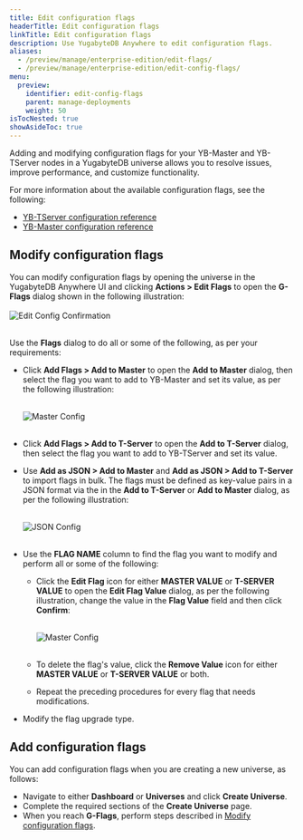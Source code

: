 ```yaml
---
title: Edit configuration flags
headerTitle: Edit configuration flags
linkTitle: Edit configuration flags
description: Use YugabyteDB Anywhere to edit configuration flags.
aliases:
  - /preview/manage/enterprise-edition/edit-flags/
  - /preview/manage/enterprise-edition/edit-config-flags/
menu:
  preview:
    identifier: edit-config-flags
    parent: manage-deployments
    weight: 50
isTocNested: true
showAsideToc: true
---
```


Adding and modifying configuration flags for your YB-Master and YB-TServer nodes in a YugabyteDB universe allows you to resolve issues, improve performance, and customize functionality.

For more information about the available configuration flags, see the following:

- [YB-TServer configuration reference](../../../reference/configuration/yb-tserver/)
- [YB-Master configuration reference](../../../reference/configuration/yb-master/)

## Modify configuration flags

You can modify configuration flags by opening the universe in the YugabyteDB Anywhere UI and clicking **Actions > Edit Flags** to open the **G-Flags** dialog shown in the following illustration:<br><br>
![Edit Config Confirmation](/images/ee/edit-config-2.png)<br><br>

Use the **Flags** dialog to do all or some of the following, as per your requirements:

- Click **Add Flags > Add to Master** to open the **Add to Master** dialog, then select the flag you want to add to YB-Master and set its value, as per the following illustration:<br><br>

  ![Master Config](/images/ee/add-master-1.png)<br><br>

- Click **Add Flags > Add to T-Server** to open the **Add to T-Server** dialog, then select the flag you want to add to YB-TServer and set its value.

- Use **Add as JSON > Add to Master** and **Add as JSON > Add to T-Server** to import flags in bulk. The flags must be defined as key-value pairs in a JSON format via the in the **Add to T-Server** or **Add to Master** dialog, as per the following illustration:<br><br>

  ![JSON Config](/images/ee/add-gflags-json.png)<br><br>

- Use the **FLAG NAME** column to find the flag you want to modify and perform all or some of the following:

  - Click the **Edit Flag** icon for either **MASTER VALUE** or **T-SERVER VALUE** to open the **Edit Flag Value** dialog, as per the following illustration, change the value in the **Flag Value** field and then click **Confirm**:<br><br>

    ![Master Config](/images/ee/master-flag-1.png)<br><br>

  - To delete the flag's value, click the **Remove Value** icon for either **MASTER VALUE** or **T-SERVER VALUE** or both.

  - Repeat the preceding procedures for every flag that needs modifications.

- Modify the flag upgrade type.


## Add configuration flags

You can add configuration flags when you are creating a new universe, as follows:

- Navigate to either **Dashboard** or **Universes** and click **Create Universe**.
- Complete the required sections of the **Create Universe** page.
- When you reach **G-Flags**, perform steps described in [Modify configuration flags](#modify-configuration-flags).

